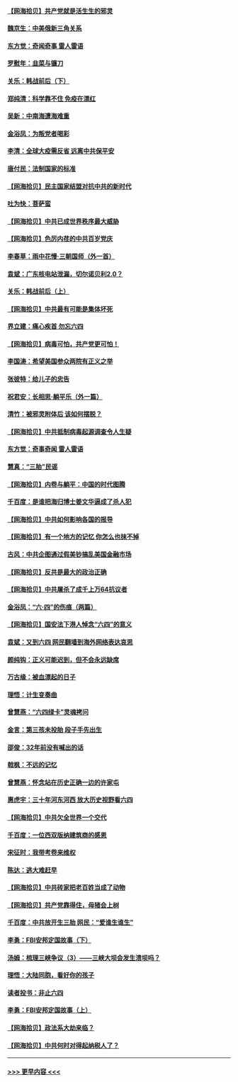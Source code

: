 #### [【网海拾贝】共产党就是活生生的邪灵](../pages/nsc993/n13036627.md?t=06221701) 
#### [魏京生：中美俄新三角关系](../pages/nsc993/n13035986.md?t=06221701) 
#### [东方觉：奇闻奇事 雷人雷语](../pages/nsc993/n13035878.md?t=06221701) 
#### [罗慰年：韭菜与镰刀](../pages/nsc993/n13034374.md?t=06221701) 
#### [关乐：韩战前后（下）](../pages/nsc993/n13034113.md?t=06221701) 
#### [郑纯清：科学靠不住 免疫在漂红](../pages/nsc993/n13034093.md?t=06221701) 
#### [吴新：中南海遭海难重](../pages/nsc993/n13034084.md?t=06221701) 
#### [金浴凤：为叛党者喝彩](../pages/nsc993/n13034058.md?t=06221701) 
#### [李清：全球大疫需反省 远离中共保平安](../pages/nsc993/n13033784.md?t=06221701) 
#### [唐付民：法制国家的标准](../pages/nsc993/n13032944.md?t=06221701) 
#### [【网海拾贝】民主国家结盟对抗中共的新时代](../pages/nsc993/n13031717.md?t=06221701) 
#### [吐为快：菩萨蛮](../pages/nsc993/n13030033.md?t=06221701) 
#### [【网海拾贝】中共已成世界秩序最大威胁](../pages/nsc993/n13028138.md?t=06221701) 
#### [【网海拾贝】色厉内荏的中共百岁党庆](../pages/nsc993/n13025582.md?t=06221701) 
#### [李春草：雨中花慢‧三朝国师（外一首）](../pages/nsc993/n13025567.md?t=06221701) 
#### [袁斌：广东核电站泄漏，切尔诺贝利2.0？](../pages/nsc993/n13025475.md?t=06221701) 
#### [关乐：韩战前后（上）](../pages/nsc993/n13025387.md?t=06221701) 
#### [【网海拾贝】中共最有可能是集体坏死](../pages/nsc993/n13023101.md?t=06221701) 
#### [界立建：痛心疾首 勿忘六四](../pages/nsc993/n13022339.md?t=06221701) 
#### [【网海拾贝】病毒可怕，共产党更可怕！](../pages/nsc993/n13020728.md?t=06221701) 
#### [李国涛：希望美国参众两院有正义之举](../pages/nsc993/n13020674.md?t=06221701) 
#### [张彼特：给儿子的忠告](../pages/nsc993/n13018934.md?t=06221701) 
#### [祝君安：长相思‧躺平乐（外一篇）](../pages/nsc993/n13018923.md?t=06221701) 
#### [清竹：被邪灵附体后 该如何摆脱？](../pages/nsc993/n13018877.md?t=06221701) 
#### [【网海拾贝】中共抵制病毒起源调查令人生疑](../pages/nsc993/n13017785.md?t=06221701) 
#### [东方觉：奇事奇闻 雷人雷语](../pages/nsc993/n13017577.md?t=06221701) 
#### [慧真：“三胎”民谣](../pages/nsc993/n13017394.md?t=06221701) 
#### [【网海拾贝】内卷与躺平：中国的时代图腾](../pages/nsc993/n13016128.md?t=06221701) 
#### [千百度：是谁把海归博士姜文华逼成了杀人犯](../pages/nsc993/n13015218.md?t=06221701) 
#### [【网海拾贝】中共如何影响各国的报导](../pages/nsc993/n13012599.md?t=06221701) 
#### [【网海拾贝】有一个地方的记忆 你怎么也抹不掉](../pages/nsc993/n13009802.md?t=06221701) 
#### [古风：中共企图通过假美钞搞乱美国金融市场](../pages/nsc993/n13009626.md?t=06221701) 
#### [【网海拾贝】反共是最大的政治正确](../pages/nsc993/n13007051.md?t=06221701) 
#### [【网海拾贝】中共屠杀了成千上万64抗议者](../pages/nsc993/n13002713.md?t=06221701) 
#### [金浴凤：“六·四”的伤痕（两篇）](../pages/nsc993/n13001719.md?t=06221701) 
#### [【网海拾贝】国安法下港人悼念“六四”的意义](../pages/nsc993/n13001039.md?t=06221701) 
#### [袁斌：又到六四 网民翻墙到海外网络表达哀思](../pages/nsc993/n13000995.md?t=06221701) 
#### [颜纯钩：正义可能迟到，但不会永远缺席](../pages/nsc993/n13000920.md?t=06221701) 
#### [万古缘：被血漂起的日子](../pages/nsc993/n13000914.md?t=06221701) 
#### [理悟：计生变奏曲](../pages/nsc993/n13000414.md?t=06221701) 
#### [曾慧燕：“六四绿卡”灵魂拷问](../pages/nsc993/n13000277.md?t=06221701) 
#### [金言：第三孩未投胎 段子手先出生](../pages/nsc993/n13000215.md?t=06221701) 
#### [邵俊：32年前没有喊出的话](../pages/nsc993/n13000181.md?t=06221701) 
#### [戟枫：不远的记忆](../pages/nsc993/n13000121.md?t=06221701) 
#### [曾慧燕：怀念站在历史正确一边的许家屯](../pages/nsc993/n13000073.md?t=06221701) 
#### [惠虎宇：三十年河东河西 放大历史视野看六四](../pages/nsc993/n13000018.md?t=06221701) 
#### [【网海拾贝】中共欠全世界一个交代](../pages/nsc993/n12998706.md?t=06221701) 
#### [千百度：一位西双版纳建筑商的感恩](../pages/nsc993/n12998487.md?t=06221701) 
#### [宋征时：我带考卷来维权](../pages/nsc993/n12994088.md?t=06221701) 
#### [陈达：逃大难赶早](../pages/nsc993/n12993569.md?t=06221701) 
#### [【网海拾贝】中共砖家把老百姓当成了动物](../pages/nsc993/n12993483.md?t=06221701) 
#### [【网海拾贝】共产党靠得住，母猪会上树](../pages/nsc993/n12990730.md?t=06221701) 
#### [千百度：中共放开生三胎 网民：“爱谁生谁生”](../pages/nsc993/n12990644.md?t=06221701) 
#### [李勇：FBI安邦定国故事（下）](../pages/nsc993/n12987854.md?t=06221701) 
#### [汤姆：梳理三峡争议（3）——三峡大坝会发生溃坝吗？](../pages/nsc993/n12989806.md?t=06221701) 
#### [理悟：大陆同胞，看好你的孩子](../pages/nsc993/n12989778.md?t=06221701) 
#### [读者投书：非止六四](../pages/nsc993/n12989673.md?t=06221701) 
#### [李勇：FBI安邦定国故事（上）](../pages/nsc993/n12987749.md?t=06221701) 
#### [【网海拾贝】政法系大劫来临？](../pages/nsc993/n12987596.md?t=06221701) 
#### [【网海拾贝】中共何时对得起纳税人了？](../pages/nsc993/n12985578.md?t=06221701) 

----
#### [ >>> 更早内容 <<< ](../indexes/nsc993-earlier.md)
